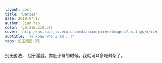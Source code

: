 ```yaml
---
layout: post
title: 'Daries'
date: 2019-07-17
author: Jian Yao
color: rgb(255,210,32)
cover: 'http://astro.sjtu.edu.cn/media/com_mtree/images/listings/m/119.jpg'
subtitle: 'To konw who I am...!'
tags: 包玉刚图书馆
---
```

别无他法， 屈于淫威。你肚子痛的时候，我就可以多吃辣条了。
